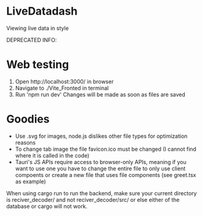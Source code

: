 # LiveDatadash
Viewing live data in style

DEPRECATED INFO:
# Web testing
1. Open http://localhost:3000/ in browser
2. Navigate to ./Vite_Fronted in terminal
3. Run 'npm run dev'
Changes will be made as soon as files are saved

# Goodies
- Use .svg for images, node.js dislikes other file types for optimization reasons
- To change tab image the file favicon.ico must be changed (I cannot find where it is called in the code)
- Tauri's JS APIs require access to browser-only APIs, meaning if you want to use one you have to change the entire file to only use client compoents or create a new file that uses file components (see greet.tsx as example)

When using cargo run to run the backend, make sure your current directory is reciver_decoder/ and not reciver_decoder/src/ or else either of the database or cargo will not work.